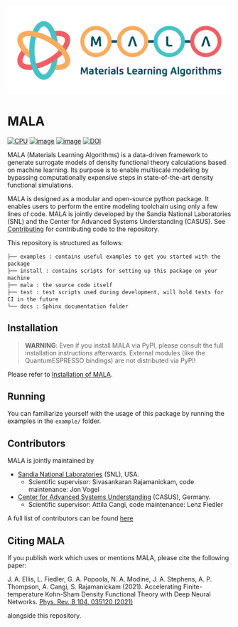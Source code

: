 ![image](./docs/source/img/logos/mala_horizontal.png)

# MALA

[![CPU](https://github.com/mala-project/mala/actions/workflows/cpu-tests.yml/badge.svg)](https://github.com/mala-project/mala/actions/workflows/cpu-tests.yml)
[![image](https://github.com/mala-project/mala/actions/workflows/gh-pages.yml/badge.svg)](https://mala-project.github.io/mala/)
[![image](https://img.shields.io/badge/License-BSD%203--Clause-blue.svg)](https://opensource.org/licenses/BSD-3-Clause)
[![DOI](https://zenodo.org/badge/DOI/10.5281/zenodo.5557255.svg)](https://doi.org/10.5281/zenodo.5557255)


MALA (Materials Learning Algorithms) is a data-driven framework to generate surrogate models of density functional theory calculations based on machine learning. Its purpose is to enable multiscale modeling by bypassing computationally expensive steps in state-of-the-art density functional simulations.

MALA is designed as a modular and open-source python package. It enables users to perform the entire modeling toolchain using only a few lines of code. MALA is jointly developed by the Sandia National Laboratories (SNL) and the Center for Advanced Systems Understanding (CASUS). See [Contributing](docs/source/CONTRIBUTE.md) for contributing code to the repository.

This repository is structured as follows:
```
├── examples : contains useful examples to get you started with the package
├── install : contains scripts for setting up this package on your machine
├── mala : the source code itself
├── test : test scripts used during development, will hold tests for CI in the future
└── docs : Sphinx documentation folder
```

## Installation

> **WARNING**: Even if you install MALA via PyPI, please consult the full installation instructions afterwards. External modules (like the QuantumESPRESSO bindings) are not distributed via PyPI!

Please refer to [Installation of MALA](docs/source/install/installing_mala.rst).

## Running

You can familiarize yourself with the usage of this package by running
the examples in the `example/` folder.

## Contributors

MALA is jointly maintained by 

- [Sandia National Laboratories](https://www.sandia.gov/) (SNL), USA.
    - Scientific supervisor: Sivasankaran Rajamanickam, code maintenance: 
Jon Vogel
- [Center for Advanced Systems Understanding](https://www.casus.science/) (CASUS), Germany.
    - Scientific supervisor: Attila Cangi, code maintenance: Lenz Fiedler

A full list of contributors can be found [here](docs/source/CONTRIBUTE.md)

## Citing MALA

If you publish work which uses or mentions MALA, please cite the following paper:

J. A. Ellis, L. Fiedler, G. A. Popoola, N. A. Modine, J. A. Stephens, A. P. Thompson,
A. Cangi, S. Rajamanickam (2021). Accelerating Finite-temperature
Kohn-Sham Density Functional Theory with Deep Neural Networks.
[Phys. Rev. B 104, 035120 (2021)](https://doi.org/10.1103/PhysRevB.104.035120)

alongside this repository.
